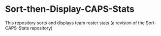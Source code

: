 # Sort-then-Display-CAPS-Stats
This repository sorts and displays team roster stats (a revision of the Sort-CAPS-Stats repository)
